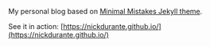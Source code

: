 My personal blog based on [Minimal Mistakes Jekyll theme](https://github.com/mmistakes/minimal-mistakes).

See it in action: [https://nickdurante.github.io/](https://nickdurante.github.io/)
